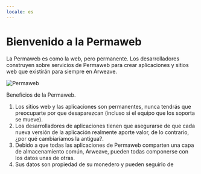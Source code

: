 ```yaml
---
locale: es
---
```

# Bienvenido a la Permaweb

La Permaweb es como la web, pero permanente. Los desarrolladores construyen sobre servicios de Permaweb para crear aplicaciones y sitios web que existirán para siempre en Arweave.

![Permaweb](https://arweave.net/lK3mptAgC2cijnPvogKaLCOsKSuPlvLu_6opnEOrpT0)

Beneficios de la Permaweb.

1. Los sitios web y las aplicaciones son permanentes, nunca tendrás que preocuparte por que desaparezcan (incluso si el equipo que los soporta se mueve).
1. Los desarrolladores de aplicaciones tienen que asegurarse de que cada nueva versión de la aplicación realmente aporte valor, de lo contrario, ¿por qué cambiaríamos la antigua?.
1. Debido a que todas las aplicaciones de Permaweb comparten una capa de almacenamiento común, Arweave, pueden todas componerse con los datos unas de otras.
1. Sus datos son propiedad de su monedero y pueden seguirlo de